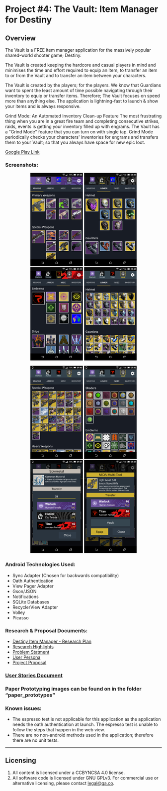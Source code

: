 # Project #4: The Vault: Item Manager for Destiny

## Overview

The Vault is a FREE item manager application for the massively popular shared-world shooter game; Destiny.

The Vault is created keeping the hardcore and casual players in mind and minimises the time and effort required to equip an item, to transfer an item to or from the Vault and to transfer an item between your characters.

The Vault is created by the players; for the players. We know that Guardians want to spent the least amount of time possible navigating through their inventory to equip or transfer items. Therefore; The Vault focuses on speed more than anything else. The application is lightning-fast to launch & show your items and is always responsive.

Grind Mode: An Automated Inventory Clean-up Feature
The most frustrating thing when you are in a great fire team and completing consecutive strikes, raids, events is getting your inventory filled up with engrams. The Vault has a "Grind Mode" feature that you can turn on with single tap. Grind Mode periodically checks your characters' inventories for engrams and transfers them to your Vault; so that you always have space for new epic loot.

[Google Play Link](https://play.google.com/store/apps/details?id=com.crocusgames.destinyinventorymanager)

### Screenshots:

<p align="center"><img src="screenshots/1.png" height="300px"/>
<img src="screenshots/2.png" height="300px"/>
<img src="screenshots/3.png" height="300px"/>
<img src="screenshots/4.png" height="300px"/></p>
<p align="center"><img src="screenshots/5.png" height="300px"/>
<img src="screenshots/6.png" height="300px"/>
<img src="screenshots/7.png" height="300px"/>
<img src="screenshots/8.png" height="300px"/></p>

### Android Technologies Used:
 - Sync Adapter (Chosen for backwards compatibility)
 - Oath Authentication
 - View Pager Adapter
 - Gson/JSON
 - Notifications
 - SQLite Databases
 - RecyclerView Adapter
 - Volley
 - Picasso

### Research & Proposal Documents:
 - [Destiny Item Manager - Research Plan](https://docs.google.com/document/d/11aUGUM8KTE3C7SqByC450IG8Fh931FOnXxrsVdZ8iSA/edit?usp=sharing)
 - [Research Highlights](https://docs.google.com/document/d/11EvSyXtI64p5rG5loaGDQDZaGFvWAIDIaTVni_5XK50/edit?usp=sharing)
 - [Problem Statment](https://docs.google.com/document/d/1GqekcCC3T7ydm-tjsWuPrrVPAJluH--Fi0JHNal7j_o/edit?usp=sharing)
 - [User Persona](https://docs.google.com/document/d/1wJpeRsb56YgfMtktrpfDeiqlzJ-tvBr_cbHRDV-hT0A/edit?usp=sharing)
 - [Project Proposal](https://docs.google.com/presentation/d/1dNNo7gtm4c-i-i_u4YwfUKoUVgM8-XkpIZpzMuf_SXY/edit?usp=sharing)

### [User Stories Document](https://docs.google.com/document/d/1ZkC8KLIcY_G5Knu_a1aeSGKyF5CPY4hDAQQfHvZ029c/edit?usp=sharing)

### Paper Prototyping images can be found on in the folder “paper_prototypes”

### Known issues:
 - The espresso test is not applicable for this application as the application needs the oath authentication at launch. The espresso test is unable to follow the steps that happen in the web view.
 - There are no non-android methods used in the application; therefore there are no unit tests.

---

## Licensing
1. All content is licensed under a CC­BY­NC­SA 4.0 license.
2. All software code is licensed under GNU GPLv3. For commercial use or alternative licensing, please contact [legal@ga.co](mailto:legal@ga.co).
